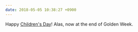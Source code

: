 ```yaml
---
date: 2018-05-05 10:38:27 +0900
---
```

Happy [Children's Day](https://en.wikipedia.org/wiki/Children%27s_Day_(Japan))! Alas, now at the end of Golden Week.
